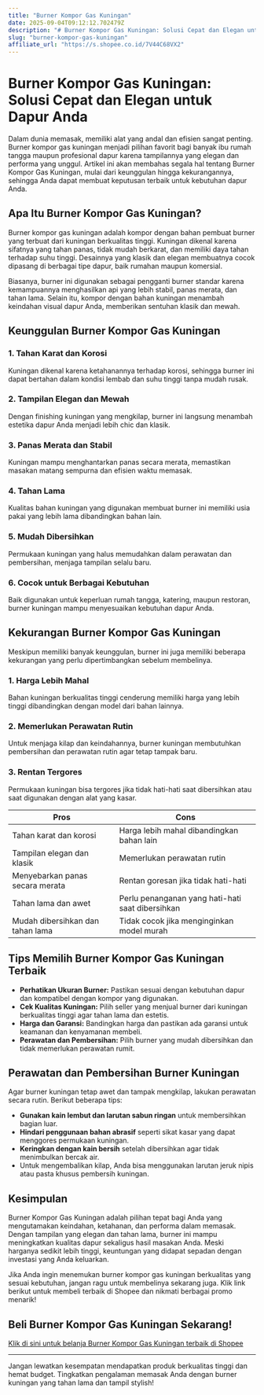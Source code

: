 ```yaml
---
title: "Burner Kompor Gas Kuningan"
date: 2025-09-04T09:12:12.702479Z
description: "# Burner Kompor Gas Kuningan: Solusi Cepat dan Elegan untuk Dapur Anda..."
slug: "burner-kompor-gas-kuningan"
affiliate_url: "https://s.shopee.co.id/7V44C68VX2"
---
```

# Burner Kompor Gas Kuningan: Solusi Cepat dan Elegan untuk Dapur Anda

Dalam dunia memasak, memiliki alat yang andal dan efisien sangat penting. Burner kompor gas kuningan menjadi pilihan favorit bagi banyak ibu rumah tangga maupun profesional dapur karena tampilannya yang elegan dan performa yang unggul. Artikel ini akan membahas segala hal tentang Burner Kompor Gas Kuningan, mulai dari keunggulan hingga kekurangannya, sehingga Anda dapat membuat keputusan terbaik untuk kebutuhan dapur Anda.

## Apa Itu Burner Kompor Gas Kuningan?

Burner kompor gas kuningan adalah kompor dengan bahan pembuat burner yang terbuat dari kuningan berkualitas tinggi. Kuningan dikenal karena sifatnya yang tahan panas, tidak mudah berkarat, dan memiliki daya tahan terhadap suhu tinggi. Desainnya yang klasik dan elegan membuatnya cocok dipasang di berbagai tipe dapur, baik rumahan maupun komersial.

Biasanya, burner ini digunakan sebagai pengganti burner standar karena kemampuannya menghasilkan api yang lebih stabil, panas merata, dan tahan lama. Selain itu, kompor dengan bahan kuningan menambah keindahan visual dapur Anda, memberikan sentuhan klasik dan mewah.

## Keunggulan Burner Kompor Gas Kuningan

### 1. Tahan Karat dan Korosi
Kuningan dikenal karena ketahanannya terhadap korosi, sehingga burner ini dapat bertahan dalam kondisi lembab dan suhu tinggi tanpa mudah rusak.

### 2. Tampilan Elegan dan Mewah
Dengan finishing kuningan yang mengkilap, burner ini langsung menambah estetika dapur Anda menjadi lebih chic dan klasik.

### 3. Panas Merata dan Stabil
Kuningan mampu menghantarkan panas secara merata, memastikan masakan matang sempurna dan efisien waktu memasak.

### 4. Tahan Lama
Kualitas bahan kuningan yang digunakan membuat burner ini memiliki usia pakai yang lebih lama dibandingkan bahan lain.

### 5. Mudah Dibersihkan
Permukaan kuningan yang halus memudahkan dalam perawatan dan pembersihan, menjaga tampilan selalu baru.

### 6. Cocok untuk Berbagai Kebutuhan
Baik digunakan untuk keperluan rumah tangga, katering, maupun restoran, burner kuningan mampu menyesuaikan kebutuhan dapur Anda.

## Kekurangan Burner Kompor Gas Kuningan

Meskipun memiliki banyak keunggulan, burner ini juga memiliki beberapa kekurangan yang perlu dipertimbangkan sebelum membelinya.

### 1. Harga Lebih Mahal
Bahan kuningan berkualitas tinggi cenderung memiliki harga yang lebih tinggi dibandingkan dengan model dari bahan lainnya.

### 2. Memerlukan Perawatan Rutin
Untuk menjaga kilap dan keindahannya, burner kuningan membutuhkan pembersihan dan perawatan rutin agar tetap tampak baru.

### 3. Rentan Tergores
Permukaan kuningan bisa tergores jika tidak hati-hati saat dibersihkan atau saat digunakan dengan alat yang kasar.

| **Pros** | **Cons** |
|------------|--------------|
| Tahan karat dan korosi | Harga lebih mahal dibandingkan bahan lain |
| Tampilan elegan dan klasik | Memerlukan perawatan rutin |
| Menyebarkan panas secara merata | Rentan goresan jika tidak hati-hati |
| Tahan lama dan awet | Perlu penanganan yang hati-hati saat dibersihkan |
| Mudah dibersihkan dan tahan lama | Tidak cocok jika menginginkan model murah |

## Tips Memilih Burner Kompor Gas Kuningan Terbaik

- **Perhatikan Ukuran Burner:** Pastikan sesuai dengan kebutuhan dapur dan kompatibel dengan kompor yang digunakan.
- **Cek Kualitas Kuningan:** Pilih seller yang menjual burner dari kuningan berkualitas tinggi agar tahan lama dan estetis.
- **Harga dan Garansi:** Bandingkan harga dan pastikan ada garansi untuk keamanan dan kenyamanan membeli.
- **Perawatan dan Pembersihan:** Pilih burner yang mudah dibersihkan dan tidak memerlukan perawatan rumit.

## Perawatan dan Pembersihan Burner Kuningan

Agar burner kuningan tetap awet dan tampak mengkilap, lakukan perawatan secara rutin. Berikut beberapa tips:

- **Gunakan kain lembut dan larutan sabun ringan** untuk membersihkan bagian luar.
- **Hindari penggunaan bahan abrasif** seperti sikat kasar yang dapat menggores permukaan kuningan.
- **Keringkan dengan kain bersih** setelah dibersihkan agar tidak menimbulkan bercak air.
- Untuk mengembalikan kilap, Anda bisa menggunakan larutan jeruk nipis atau pasta khusus pembersih kuningan.

## Kesimpulan

Burner Kompor Gas Kuningan adalah pilihan tepat bagi Anda yang mengutamakan keindahan, ketahanan, dan performa dalam memasak. Dengan tampilan yang elegan dan tahan lama, burner ini mampu meningkatkan kualitas dapur sekaligus hasil masakan Anda. Meski harganya sedikit lebih tinggi, keuntungan yang didapat sepadan dengan investasi yang Anda keluarkan.

Jika Anda ingin menemukan burner kompor gas kuningan berkualitas yang sesuai kebutuhan, jangan ragu untuk membelinya sekarang juga. Klik link berikut untuk membeli terbaik di Shopee dan nikmati berbagai promo menarik!

## Beli Burner Kompor Gas Kuningan Sekarang!

[Klik di sini untuk belanja Burner Kompor Gas Kuningan terbaik di Shopee](https://s.shopee.co.id/7V44C68VX2)

---

Jangan lewatkan kesempatan mendapatkan produk berkualitas tinggi dan hemat budget. Tingkatkan pengalaman memasak Anda dengan burner kuningan yang tahan lama dan tampil stylish!